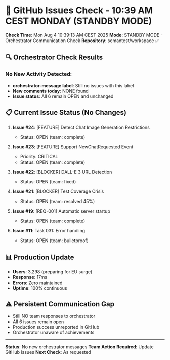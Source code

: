 # 🐙 GitHub Issues Check - 10:39 AM CEST MONDAY (STANDBY MODE)

**Check Time**: Mon Aug  4 10:39:13 AM CEST 2025
**Mode**: STANDBY MODE - Orchestrator Communication Check
**Repository**: semantest/workspace ✅

## 🔍 Orchestrator Check Results

### No New Activity Detected:
- **orchestrator-message label**: Still no issues with this label
- **New comments today**: NONE found
- **Issue status**: All 6 remain OPEN and unchanged

## 📋 Current Issue Status (No Changes)

1. **Issue #24**: [FEATURE] Detect Chat Image Generation Restrictions
   - Status: OPEN (team: complete)
   
2. **Issue #23**: [FEATURE] Support NewChatRequested Event
   - Priority: CRITICAL
   - Status: OPEN (team: complete)

3. **Issue #22**: [BLOCKER] DALL-E 3 URL Detection
   - Status: OPEN (team: fixed)

4. **Issue #21**: [BLOCKER] Test Coverage Crisis
   - Status: OPEN (team: resolved 45%)

5. **Issue #19**: [REQ-001] Automatic server startup
   - Status: OPEN (team: complete)

6. **Issue #11**: Task 031: Error handling
   - Status: OPEN (team: bulletproof)

## 📊 Production Update
- **Users**: 3,298 (preparing for EU surge)
- **Response**: 17ms
- **Errors**: Zero maintained
- **Uptime**: 100% continuous

## ⚠️ Persistent Communication Gap
- Still NO team responses to orchestrator
- All 6 issues remain open
- Production success unreported in GitHub
- Orchestrator unaware of achievements

---

**Status**: No new orchestrator messages
**Team Action Required**: Update GitHub issues
**Next Check**: As requested